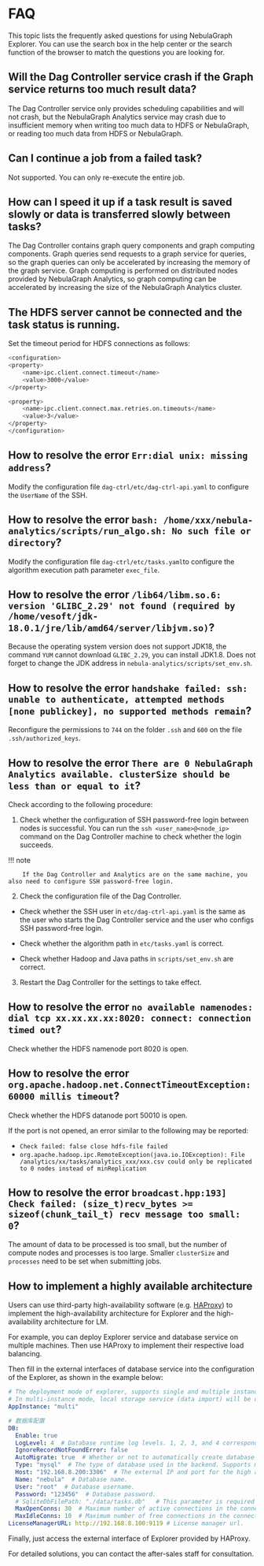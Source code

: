# FAQ

This topic lists the frequently asked questions for using NebulaGraph Explorer. You can use the search box in the help center or the search function of the browser to match the questions you are looking for.

## Will the Dag Controller service crash if the Graph service returns too much result data?

The Dag Controller service only provides scheduling capabilities and will not crash, but the NebulaGraph Analytics service may crash due to insufficient memory when writing too much data to HDFS or NebulaGraph, or reading too much data from HDFS or NebulaGraph.

## Can I continue a job from a failed task?

Not supported. You can only re-execute the entire job.

## How can I speed it up if a task result is saved slowly or data is transferred slowly between tasks?

The Dag Controller contains graph query components and graph computing components. Graph queries send requests to a graph service for queries, so the graph queries can only be accelerated by increasing the memory of the graph service. Graph computing is performed on distributed nodes provided by NebulaGraph Analytics, so graph computing can be accelerated by increasing the size of the NebulaGraph Analytics cluster.

## The HDFS server cannot be connected and the task status is running.

Set the timeout period for HDFS connections as follows:

```bash
<configuration>
<property>
    <name>ipc.client.connect.timeout</name>
    <value>3000</value>
</property>

<property>
    <name>ipc.client.connect.max.retries.on.timeouts</name>
    <value>3</value>
</property>
</configuration>
```

## How to resolve the error `Err:dial unix: missing address`?

Modify the configuration file `dag-ctrl/etc/dag-ctrl-api.yaml` to configure the `UserName` of the SSH.

## How to resolve the error `bash: /home/xxx/nebula-analytics/scripts/run_algo.sh: No such file or directory`?

Modify the configuration file `dag-ctrl/etc/tasks.yaml`to configure the algorithm execution path parameter `exec_file`.

## How to resolve the error `/lib64/libm.so.6: version 'GLIBC_2.29' not found (required by /home/vesoft/jdk-18.0.1/jre/lib/amd64/server/libjvm.so)`?

Because the operating system version does not support JDK18, the command `YUM` cannot download `GLIBC_2.29`, you can install JDK1.8. Does not forget to change the JDK address in `nebula-analytics/scripts/set_env.sh`.

## How to resolve the error `handshake failed: ssh: unable to authenticate, attempted methods [none publickey], no supported methods remain`?

Reconfigure the permissions to `744` on the folder `.ssh` and `600` on the file `.ssh/authorized_keys`.

## How to resolve the error `There are 0 NebulaGraph Analytics available. clusterSize should be less than or equal to it`?

Check according to the following procedure:

1. Check whether the configuration of SSH password-free login between nodes is successful. You can run the `ssh <user_name>@<node_ip>` command on the Dag Controller machine to check whether the login succeeds.

  !!! note

        If the Dag Controller and Analytics are on the same machine, you also need to configure SSH password-free login.

2. Check the configuration file of the Dag Controller.

  - Check whether the SSH user in `etc/dag-ctrl-api.yaml` is the same as the user who starts the Dag Controller service and the user who configs SSH password-free login.

  - Check whether the algorithm path in `etc/tasks.yaml` is correct.

  - Check whether Hadoop and Java paths in `scripts/set_env.sh` are correct.

3. Restart the Dag Controller for the settings to take effect.

## How to resolve the error  `no available namenodes: dial tcp xx.xx.xx.xx:8020: connect: connection timed out`?

Check whether the HDFS namenode port 8020 is open.

## How to resolve the error  `org.apache.hadoop.net.ConnectTimeoutException: 60000 millis timeout`?

Check whether the HDFS datanode port 50010 is open.

If the port is not opened, an error similar to the following may be reported:

- `Check failed: false close hdfs-file failed`
- `org.apache.hadoop.ipc.RemoteException(java.io.IOException): File /analytics/xx/tasks/analytics_xxx/xxx.csv could only be replicated to 0 nodes instead of minReplication`

## How to resolve the error `broadcast.hpp:193] Check failed: (size_t)recv_bytes >= sizeof(chunk_tail_t) recv message too small: 0`?

The amount of data to be processed is too small, but the number of compute nodes and processes is too large. Smaller `clusterSize` and `processes` need to be set when submitting jobs.

## How to implement a highly available architecture

Users can use third-party high-availability software (e.g. [HAProxy](https://www.haproxy.org/)) to implement the high-availability architecture for Explorer and the high-availability architecture for LM.

For example, you can deploy Explorer service and database service on multiple machines. Then use HAProxy to implement their respective load balancing.

Then fill in the external interfaces of database service into the configuration of the Explorer, as shown in the example below:

```yaml
# The deployment mode of explorer, supports single and multiple instances.The optional values are single and multi.
# In multi-instance mode, local storage service (data import) will be disabled to ensure data consistency between instances.
AppInstance: "multi" 

# 数据库配置
DB:
  Enable: true
  LogLevel: 4  # Database runtime log levels. 1, 2, 3, and 4 correspond to Silent, ERROR, Warn, and INFO, respectively.
  IgnoreRecordNotFoundError: false  
  AutoMigrate: true  # Whether or not to automatically create database tables. The default is true.
  Type: "mysql"  # The type of database used in the backend. Supports mysql and sqlite3. PolarDB is fully compatible with MySQL, if it is PolarDB, just fill in mysql.
  Host: "192.168.8.200:3306"  # The external IP and port for the high availability database service.
  Name: "nebula"  # Database name.
  User: "root"  # Database username.
  Password: "123456"  # Database password.
  # SqliteDbFilePath: "./data/tasks.db"   # This parameter is required for sqlite3 only. The address of the database file.
  MaxOpenConns: 30  # Maximum number of active connections in the connection pool.
  MaxIdleConns: 10  # Maximum number of free connections in the connection pool.
LicenseManagerURL: http://192.168.8.100:9119 # License manager url.
```

Finally, just access the external interface of Explorer provided by HAProxy.

For detailed solutions, you can contact the after-sales staff for consultation.